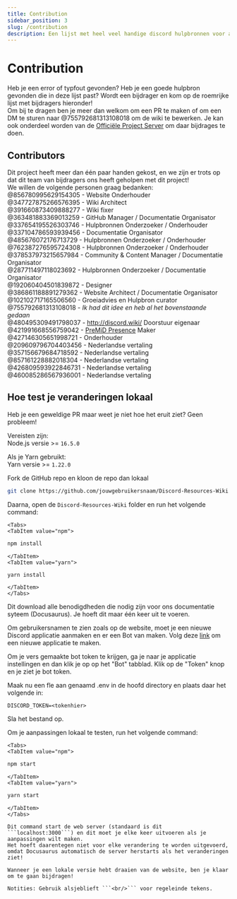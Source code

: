 ```yaml
---
title: Contribution
sidebar_position: 3
slug: /contribution
description: Een lijst met heel veel handige discord hulpbronnen voor alle gebruikers, van beginners tot powerusers.
---
```


# Contribution

Heb je een error of typfout gevonden? Heb je een goede hulpbron gevonden die in deze lijst past? Wordt een bijdrager en kom op de roemrijke lijst met bijdragers hieronder!<br/>
Om bij te dragen ben je meer dan welkom om een PR te maken of om een DM te sturen naar @755792681313108018 om de wiki te bewerken.
Je kan ook onderdeel worden van de [Officiële Project Server](https://discord.gg/yxbqz9pNxS) om daar bijdrages te doen.

## Contributors

Dit project heeft meer dan één paar handen gekost, en we zijn er trots op dat dit team van bijdragers ons heeft geholpen met dit project!<br/>
We willen de volgende personen graag bedanken:<br/>
@856780995629154305 - Website Onderhouder <br/>
@347727875266576395 - Wiki Architect <br/>
@391660873409888277 - Wiki fixer <br/>
@363481883369013259 - GitHub Manager / Documentatie Organisator<br/>
@337654195526303746 - Hulpbronnen Onderzoeker / Onderhouder<br/>
@337104786593939456 - Documentatie Organisator<br/>
@485676072176713729 - Hulpbronnen Onderzoeker / Onderhouder<br/>
@762387276595724308 - Hulpbronnen Onderzoeker / Onderhouder<br/>
@378537973215657984 - Community & Content Manager / Documentatie Organisator<br/>
@287711497118023692 - Hulpbronnen Onderzoeker / Documentatie Organisator<br/>
@192060404501839872 - Designer<br/>
@386861188891279362 - Website Architect / Documentatie Organisator<br/>
@102102717165506560 - Groeiadvies en Hulpbron curator<br/>
@755792681313108018 - *Ik had dit idee en heb al het bovenstaande gedaan*<br/>
@480495309491798037 - <http://discord.wiki/> Doorstuur eigenaar <br/>
@421991668556759042 - [PreMiD Presence](https://premid.app/store/presences/Discord%20Resources) Maker <br/>
@427146305651998721 - Onderhouder <br/>
@209609796704403456 - Nederlandse vertaling <br/>
@357156679684718592 - Nederlandse vertaling <br/>
@857161228882018304 - Nederlandse vertaling <br/>
@426809593922846731 - Nederlandse vertaling <br/>
@460085286567936001 - Nederlandse vertaling <br/>

## Hoe test je veranderingen lokaal

Heb je een geweldige PR maar weet je niet hoe het eruit ziet? Geen probleem!<br/>

Vereisten zijn:<br/>
Node.js versie >= ```16.5.0```<br/>

Als je Yarn gebruikt:<br/>
Yarn versie >= ```1.22.0```

Fork de GitHub repo en kloon de repo dan lokaal

```bash
git clone https://github.com/jouwgebruikersnaam/Discord-Resources-Wiki
```

Daarna, open de `Discord-Resources-Wiki` folder en run het volgende command:

```mdx-code-block
<Tabs>
<TabItem value="npm">
```

```bash
npm install
```

```mdx-code-block
</TabItem>
<TabItem value="yarn">
```

```bash
yarn install
```

```mdx-code-block
</TabItem>
</Tabs>
```

Dit download alle benodigdheden die nodig zijn voor ons documentatie syteem (Docusaurus). Je hoeft dit maar één keer uit te voeren.

Om gebruikersnamen te zien zoals op de website, moet je een nieuwe Discord applicatie aanmaken en er een Bot van maken.
Volg deze [link](https://github.com/reactiflux/discord-irc/wiki/Creating-a-discord-bot-&-getting-a-token) om een nieuwe applicatie te maken.

Om je vers gemaakte bot token te krijgen, ga je naar je applicatie instellingen en dan klik je op op het "Bot" tabblad.
Klik op de "Token" knop en je ziet je bot token.

Maak nu een fle aan genaamd .env in de hoofd directory en plaats daar het volgende in:

```env
DISCORD_TOKEN=<tokenhier>
```

Sla het bestand op.

Om je aanpassingen lokaal te testen, run het volgende command:

```mdx-code-block
<Tabs>
<TabItem value="npm">
```

```bash
npm start
```

```mdx-code-block
</TabItem>
<TabItem value="yarn">
```

```bash
yarn start
```

```mdx-code-block
</TabItem>
</Tabs>

Dit command start de web server (standaard is dit ```localhost:3000```) en dit moet je elke keer uitvoeren als je aanpassingen wilt maken.
Het hoeft daarentegen niet voor elke verandering te worden uitgevoerd, omdat Docusaurus automatisch de server herstarts als het veranderingen ziet!

Wanneer je een lokale versie hebt draaien van de website, ben je klaar om te gaan bijdragen!

Notities: Gebruik alsjeblieft ```<br/>``` voor regeleinde tekens.
